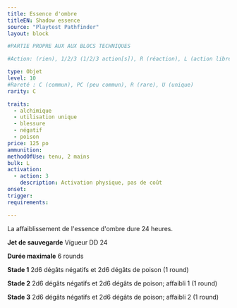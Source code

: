 ```yaml
---
title: Essence d'ombre
titleEN: Shadow essence
source: "Playtest Pathfinder"
layout: block

#PARTIE PROPRE AUX AUX BLOCS TECHNIQUES

#Action: (rien), 1/2/3 (1/2/3 action[s]), R (réaction), L (action libre)

type: Objet
level: 10
#Rareté : C (commun), PC (peu commun), R (rare), U (unique)
rarity: C

traits:
  - alchimique
  - utilisation unique
  - blessure
  - négatif
  - poison
price: 125 po
ammunition:
methodOfUse: tenu, 2 mains
bulk: L
activation: 
  - action: 3
    description: Activation physique, pas de coût
onset: 
trigger:
requirements:

---
```

La affaiblissement de l'essence d'ombre dure 24 heures.

**Jet de sauvegarde** Vigueur DD 24

**Durée maximale** 6 rounds

**Stade 1** 2d6 dégâts négatifs et 2d6 dégâts de poison (1 round)

**Stade 2** 2d6 dégâts négatifs et 2d6 dégâts de poison; affaibli 1 (1 round)

**Stade 3** 2d6 dégâts négatifs et 2d6 dégâts de poison; affaibli 2 (1 round)